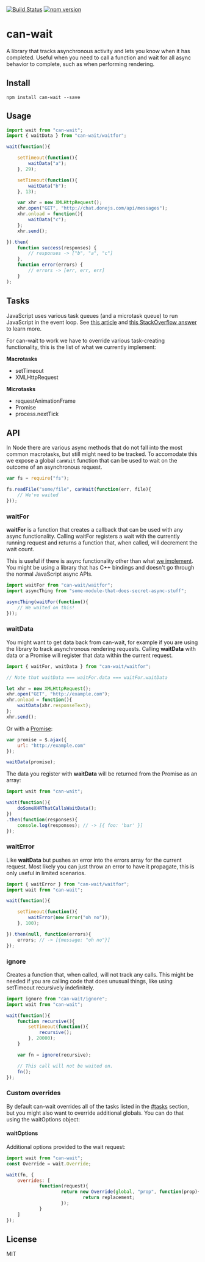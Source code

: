 [![Build Status](https://travis-ci.org/canjs/can-wait.svg?branch=master)](https://travis-ci.org/canjs/can-wait)
[![npm version](https://badge.fury.io/js/can-wait.svg)](http://badge.fury.io/js/can-wait)

# can-wait

A library that tracks asynchronous activity and lets you know when it has completed. Useful when you need to call a function and wait for all async behavior to complete, such as when performing rendering.

## Install

```
npm install can-wait --save
```

## Usage

```js
import wait from "can-wait";
import { waitData } from "can-wait/waitfor";

wait(function(){

	setTimeout(function(){
		waitData("a");
	}, 29);

	setTimeout(function(){
		waitData("b");
	}, 13);

	var xhr = new XMLHttpRequest();
	xhr.open("GET", "http://chat.donejs.com/api/messages");
	xhr.onload = function(){
		waitData("c");
	};
	xhr.send();

}).then(
	function success(responses) {
		// responses -> ["b", "a", "c"]
	},
	function error(errors) {
		// errors -> [err, err, err]
	}
);
```

## Tasks

JavaScript uses various task queues (and a microtask queue) to run JavaScript in the event loop. See [this article](https://jakearchibald.com/2015/tasks-microtasks-queues-and-schedules/) and [this StackOverflow answer](http://stackoverflow.com/questions/25915634/difference-between-microtask-and-macrotask-within-an-event-loop-context) to learn more.

For can-wait to work we have to override various task-creating functionality, this is the list of what we currently implement:

**Macrotasks**

* setTimeout
* XMLHttpRequest

**Microtasks**

* requestAnimationFrame
* Promise
* process.nextTick

## API

In Node there are various async methods that do not fall into the most common macrotasks, but still might need to be tracked. To accomodate this we expose a global `canWait` function that can be used to wait on the outcome of an asynchronous request.

```js
var fs = require("fs");

fs.readFile("some/file", canWait(function(err, file){
	// We've waited
}));
```

### waitFor

**waitFor** is a function that creates a callback that can be used with any async functionality. Calling waitFor registers a wait with the currently running request and returns a function that, when called, will decrement the wait count.

This is useful if there is async functionality other than what [we implement](#tasks). You might be using a library that has C++ bindings and doesn't go through the normal JavaScript async APIs.

```js
import waitFor from "can-wait/waitfor";
import asyncThing from "some-module-that-does-secret-async-stuff";

asyncThing(waitFor(function(){
	// We waited on this!
}));
```

### waitData

You might want to get data back from can-wait, for example if you are using the library to track asynchronous rendering requests. Calling **waitData** with data or a Promise will register that data within the current request.

```js
import { waitFor, waitData } from "can-wait/waitfor";

// Note that waitData === waitFor.data === waitFor.waitData

let xhr = new XMLHttpRequest();
xhr.open("GET", "http://example.com");
xhr.onload = function(){
	waitData(xhr.responseText);
};
xhr.send();
```

Or with a [Promise](https://developer.mozilla.org/en-US/docs/Web/JavaScript/Reference/Global_Objects/Promise):

```js
var promise = $.ajax({
	url: "http://example.com"
});

waitData(promise);
```

The data you register with **waitData** will be returned from the Promise as an array:

```js
import wait from "can-wait";

wait(function(){
	doSomeXHRThatCallsWaitData();
})
.then(function(responses){
	console.log(responses); // -> [{ foo: 'bar' }]
});
```

### waitError

Like **waitData** but pushes an error into the errors array for the current request. Most likely you can just throw an error to have it propagate, this is only useful in limited scenarios.

```js
import { waitError } from "can-wait/waitfor";
import wait from "can-wait";

wait(function(){

	setTimeout(function(){
		waitError(new Error("oh no"));
	}, 100);

}).then(null, function(errors){
	errors; // -> [{message: "oh no"}]
});
```

### ignore

Creates a function that, when called, will not track any calls. This might be needed if you are calling code that does unusual things, like using setTimeout recursively indefinitely.

```js
import ignore from "can-wait/ignore";
import wait from "can-wait";

wait(function(){
	function recursive(){
		setTimeout(function(){
			recursive();
		}, 20000);
	}

	var fn = ignore(recursive);

	// This call will not be waited on.
	fn();
});
```

### Custom overrides

By default can-wait overrides all of the tasks listed in the [#tasks](#tasks) section, but you might also want to override additional globals. You can do that using the waitOptions object:

#### waitOptions

Additional options provided to the wait request:

```js
import wait from "can-wait";
const Override = wait.Override;

wait(fn, {
	overrides: [
			function(request){
					return new Override(global, "prop", function(prop){
							return replacement;
					});
			}
	]
});
```

## License

MIT
